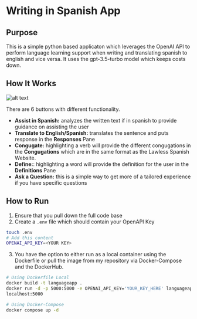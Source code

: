 # Writing in Spanish App

## Purpose
This is a simple python based applicaton which leverages the OpenAI API to perform language learning support when writing and translating spanish to english and vice versa. It uses the gpt-3.5-turbo model which keeps costs down.

## How It Works

![alt text](./img/example.pngIsolated.png "FrontEnd")

There are 6 buttons with different functionality.
- **Assist in Spanish:** analyzes the written text if in spanish to provide guidance on assisting the user
- **Translate to English/Spanish:** translates the sentence and puts response in the **Responses** Pane
- **Congugate:** highlighting a verb will provide the different congugations in the **Congugations** which are in the same format as the Lawless Spanish Website. 
- **Define:**: highlighting a word will provide the definition for the user in the **Definitions** Pane
- **Ask a Question:** this is a simple way to get more of a tailored experience if you have specific questions

## How to Run
1. Ensure that you pull down the full code base
2. Create a `.env` file which should contain your OpenAPI Key

```bash
touch .env
# Add this content
OPENAI_API_KEY=<YOUR KEY>
```
3. You have the option to either run as a local container using the Dockerfile or pull the image from my repository via Docker-Compose and the DockerHub.

```bash
# Using Dockerfile Local
docker build -t languageapp .
docker run -d -p 5000:5000 -e OPENAI_API_KEY='YOUR_KEY_HERE' languageapp
localhost:5000

# Using Docker-Compose
docker compose up -d
```




